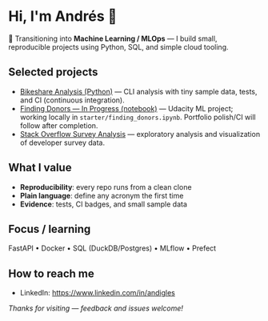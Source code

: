 # Hi, I'm Andrés 👋

🎯 Transitioning into **Machine Learning / MLOps** — I build small, reproducible projects using Python, SQL, and simple cloud tooling.

## Selected projects
- [Bikeshare Analysis (Python)](https://github.com/andigles/bikeshare-mini) — CLI analysis with tiny sample data, tests, and CI (continuous integration).
- [Finding Donors — In Progress (notebook)](https://github.com/andigles/finding_donors) — Udacity ML project; working locally in `starter/finding_donors.ipynb`. Portfolio polish/CI will follow after completion.
- [Stack Overflow Survey Analysis](https://github.com/andigles/stackoverflow) — exploratory analysis and visualization of developer survey data.

## What I value
- **Reproducibility**: every repo runs from a clean clone
- **Plain language**: define any acronym the first time
- **Evidence**: tests, CI badges, and small sample data

## Focus / learning
FastAPI • Docker • SQL (DuckDB/Postgres) • MLflow • Prefect

## How to reach me
- LinkedIn: https://www.linkedin.com/in/andigles

*Thanks for visiting — feedback and issues welcome!*
